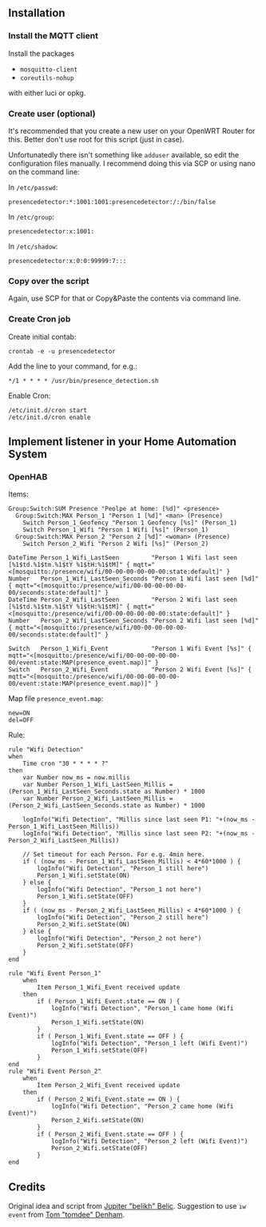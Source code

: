 Installation
------------

### Install the MQTT client

Install the packages

- `mosquitto-client`
- `coreutils-nohup`

with either luci or opkg.

### Create user (optional)

It's recommended that you create a new user on your OpenWRT Router for this. Better don't use root for this script (just in case).

Unfortunatedly there isn't something like `adduser` available, so edit the configuration files manually. I recommend doing this via SCP or using nano on the command line:

In `/etc/passwd`:

	presencedetector:*:1001:1001:presencedetector:/:/bin/false

In `/etc/group`:

	presencedetector:x:1001:

In `/etc/shadow`:

	presencedetector:x:0:0:99999:7:::

### Copy over the script

Again, use SCP for that or Copy&Paste the contents via command line.

### Create Cron job

Create initial contab:

	crontab -e -u presencedetector

Add the line to your command, for e.g.:

	*/1 * * * * /usr/bin/presence_detection.sh

Enable Cron:

	/etc/init.d/cron start
	/etc/init.d/cron enable


Implement listener in your Home Automation System
-------------------------------------------------

### OpenHAB

Items:

	Group:Switch:SUM Presence "Peolpe at home: [%d]" <presence>
	  Group:Switch:MAX Person_1 "Person 1 [%d]" <man> (Presence)
	    Switch Person_1_Geofency "Person 1 Geofency [%s]" (Person_1)
	    Switch Person_1_Wifi "Person 1 Wifi [%s]" (Person_1)
	  Group:Switch:MAX Person_2 "Person 2 [%d]" <woman> (Presence)
	  	Switch Person_2_Wifi "Person 2 Wifi [%s]" (Person_2)

	DateTime Person_1_Wifi_LastSeen         "Person 1 Wifi last seen [%1$td.%1$tm.%1$tY %1$tH:%1$tM]" { mqtt="<[mosquitto:/presence/wifi/00-00-00-00-00-00:state:default]" }
	Number   Person_1_Wifi_LastSeen_Seconds "Person 1 Wifi last seen [%d]" { mqtt="<[mosquitto:/presence/wifi/00-00-00-00-00-00/seconds:state:default]" }
	DateTime Person_2_Wifi_LastSeen         "Person 2 Wifi last seen [%1$td.%1$tm.%1$tY %1$tH:%1$tM]" { mqtt="<[mosquitto:/presence/wifi/00-00-00-00-00-00:state:default]" }
	Number   Person_2_Wifi_LastSeen_Seconds "Person 2 Wifi last seen [%d]" { mqtt="<[mosquitto:/presence/wifi/00-00-00-00-00-00/seconds:state:default]" }

	Switch   Person_1_Wifi_Event            "Person 1 Wifi Event [%s]" { mqtt="<[mosquitto:/presence/wifi/00-00-00-00-00-00/event:state:MAP(presence_event.map)]" }
	Switch   Person_2_Wifi_Event            "Person 2 Wifi Event [%s]" { mqtt="<[mosquitto:/presence/wifi/00-00-00-00-00-00/event:state:MAP(presence_event.map)]" }

Map file `presence_event.map`:

	new=ON
	del=OFF

Rule:

	rule "Wifi Detection"
	when
		Time cron "30 * * * * ?"
	then
		var Number now_ms = now.millis
		var Number Person_1_Wifi_LastSeen_Millis = (Person_1_Wifi_LastSeen_Seconds.state as Number) * 1000
		var Number Person_2_Wifi_LastSeen_Millis = (Person_2_Wifi_LastSeen_Seconds.state as Number) * 1000

		logInfo("Wifi Detection", "Millis since last seen P1: "+(now_ms - Person_1_Wifi_LastSeen_Millis))
		logInfo("Wifi Detection", "Millis since last seen P2: "+(now_ms - Person_2_Wifi_LastSeen_Millis))

		// Set timeout for each Person. For e.g. 4min here.
		if ( (now_ms - Person_1_Wifi_LastSeen_Millis) < 4*60*1000 ) {
			logInfo("Wifi Detection", "Person_1 still here")
			Person_1_Wifi.setState(ON)
		} else {
			logInfo("Wifi Detection", "Person_1 not here")
			Person_1_Wifi.setState(OFF)
		}
		if ( (now_ms - Person_2_Wifi_LastSeen_Millis) < 4*60*1000 ) {
			logInfo("Wifi Detection", "Person_2 still here")
			Person_2_Wifi.setState(ON)
		} else {
			logInfo("Wifi Detection", "Person_2 not here")
			Person_2_Wifi.setState(OFF)
		}
	end

	rule "Wifi Event Person_1"
		when
			Item Person_1_Wifi_Event received update
		then
			if ( Person_1_Wifi_Event.state == ON ) {
				logInfo("Wifi Detection", "Person_1 came home (Wifi Event)")
				Person_1_Wifi.setState(ON)
			}
			if ( Person_1_Wifi_Event.state == OFF ) {
				logInfo("Wifi Detection", "Person_1 left (Wifi Event)")
				Person_1_Wifi.setState(OFF)
			}
	end
	rule "Wifi Event Person_2"
		when
			Item Person_2_Wifi_Event received update
		then
			if ( Person_2_Wifi_Event.state == ON ) {
				logInfo("Wifi Detection", "Person_2 came home (Wifi Event)")
				Person_2_Wifi.setState(ON)
			}
			if ( Person_2_Wifi_Event.state == OFF ) {
				logInfo("Wifi Detection", "Person_2 left (Wifi Event)")
				Person_2_Wifi.setState(OFF)
			}
	end

Credits
-------

Original idea and script from [Jupiter "belikh" Belic](http://community.openhab.org/users/belikh). Suggestion to use `iw event` from [Tom "tomdee" Denham](https://github.com/tomdee).